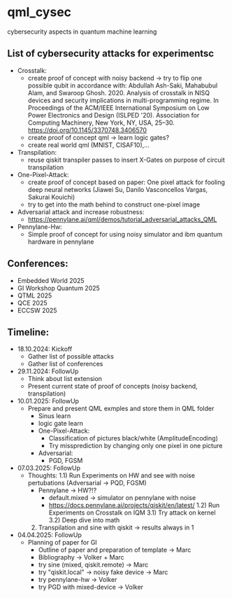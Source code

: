 # qml_cysec
cybersecurity aspects in quantum machine learning

## List of cybersecurity attacks for experimentsc
- Crosstalk:
  - create proof of concept with noisy backend -> try to flip one possible qubit
    in accordance with: Abdullah Ash-Saki, Mahabubul Alam, and Swaroop Ghosh. 2020. Analysis of crosstalk in NISQ devices and security implications in multi-programming regime. In Proceedings of the ACM/IEEE International Symposium on Low Power Electronics and Design (ISLPED '20). Association for Computing Machinery, New York, NY, USA, 25–30. https://doi.org/10.1145/3370748.3406570
  - create proof of concept qml -> learn logic gates?
  - create real world qml (MNIST, CISAF10),...
- Transpilation:
  - reuse qiskit transpiler passes to insert X-Gates on purpose of circuit transpilation
- One-Pixel-Attack:
  - create proof of concept based on paper: One pixel attack for fooling deep neural networks (Jiawei Su, Danilo Vasconcellos Vargas, Sakurai Kouichi)
  - try to get into the math behind to construct one-pixel image
- Adversarial attack and increase robustness:
  - https://pennylane.ai/qml/demos/tutorial_adversarial_attacks_QML
- Pennylane-Hw:
  - Simple proof of concept for using noisy simulator and ibm quantum hardware in pennylane

## Conferences:
- Embedded World 2025
- GI Workshop Quantum 2025
- QTML 2025
- QCE 2025
- ECCSW 2025

## Timeline:
- 18.10.2024: Kickoff
  - Gather list of possible attacks
  - Gather list of conferences
- 29.11.2024: FollowUp
  - Think about list extension
  - Present current state of proof of concepts (noisy backend, transpilation)
- 10.01.2025: FollowUp
  - Prepare and present QML exmples and store them in QML folder
    - Sinus learn
    - logic gate learn
    - One-Pixel-Attack:
      - Classification of pictures black/white (AmplitudeEncoding)
      - Try missprediction by changing only one pixel in one picture
    - Adversarial:
      - PGD, FGSM
- 07.03.2025: FollowUp
  - Thoughts:
    1.1) Run Experiments on HW and see with noise pertubations (Adversarial -> PQD, FGSM)
       * Pennylane -> HW?!?
         - default.mixed -> simulator on pennylane with noise
         - https://docs.pennylane.ai/projects/qiskit/en/latest/
    1.2) Run Experiments on Crosstalk on IQM
    3.1) Try attack on kernel
    3.2) Deep dive into math
    2) Transpilation and sine with qiskit -> results always in 1
- 04.04.2025: FollowUp
  - Planning of paper for GI
    - Outline of paper and preparation of template -> Marc
    - Bibliography -> Volker + Marc
    - try sine (mixed, qiskit.remote) -> Marc
    - try "qiskit.local" -> noisy fake device -> Marc
    - try pennylane-hw -> Volker
    - try PGD with mixed-device -> Volker
